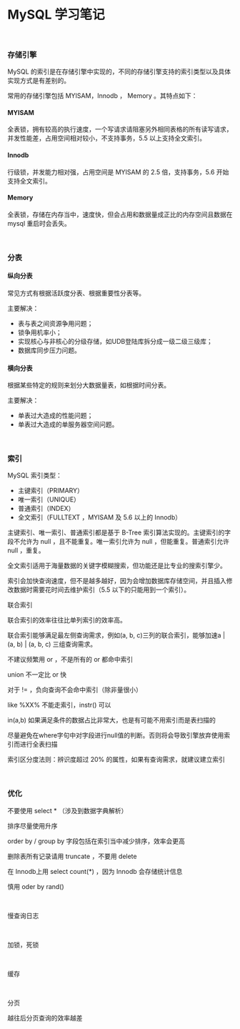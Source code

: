 # MySQL 学习笔记

​    

### 存储引擎

MySQL 的索引是在存储引擎中实现的，不同的存储引擎支持的索引类型以及具体实现方式是有差别的。

常用的存储引擎包括 MYISAM，Innodb ， Memory 。其特点如下：

#### MYISAM

全表锁，拥有较高的执行速度，一个写请求请阻塞另外相同表格的所有读写请求，并发性能差，占用空间相对较小，不支持事务，5.5 以上支持全文索引。

#### Innodb

行级锁，并发能力相对强，占用空间是 MYISAM 的 2.5 倍，支持事务，5.6 开始支持全文索引。

#### Memory

全表锁，存储在内存当中，速度快，但会占用和数据量成正比的内存空间且数据在 mysql 重启时会丢失。

​    

### 分表

#### 纵向分表

常见方式有根据活跃度分表、根据重要性分表等。

主要解决：

- 表与表之间资源争用问题；
- 锁争用机率小；
- 实现核心与非核心的分级存储，如UDB登陆库拆分成一级二级三级库；
- 数据库同步压力问题。

#### 横向分表

根据某些特定的规则来划分大数据量表，如根据时间分表。

主要解决：

- 单表过大造成的性能问题；
- 单表过大造成的单服务器空间问题。

​    

### 索引

MySQL 索引类型：

- 主键索引（PRIMARY）
- 唯一索引（UNIQUE）
- 普通索引（INDEX）
- 全文索引（FULLTEXT ，MYISAM 及 5.6 以上的 Innodb）

主键索引、唯一索引、普通索引都是基于 B-Tree 索引算法实现的。主键索引的字段不允许为 null ，且不能重复。唯一索引允许为 null ，但能重复。普通索引允许 null ，重复。

全文索引适用于海量数据的关键字模糊搜索，但功能还是比专业的搜索引擎少。

索引会加快查询速度，但不是越多越好，因为会增加数据库存储空间，并且插入修改数据时需要花时间去维护索引（5.5 以下的只能用到一个索引）。

联合索引

联合索引的效率往往比单列索引的效率高。

联合索引能够满足最左侧查询需求，例如(a, b, c)三列的联合索引，能够加速a | (a, b) | (a, b, c) 三组查询需求。

不建议频繁用 or ，不是所有的 or 都命中索引

union 不一定比 or 快

对于 != ，负向查询不会命中索引（除非量很小）

like %XX% 不能走索引，instr() 可以

in(a,b) 如果满足条件的数据占比非常大，也是有可能不用索引而是表扫描的

尽量避免在where字句中对字段进行null值的判断。否则将会导致引擎放弃使用索引而进行全表扫描

索引区分度法则：辨识度超过 20% 的属性，如果有查询需求，就建议建立索引

​    

### 优化

不要使用 select * （涉及到数据字典解析）

排序尽量使用升序

order by / group by 字段包括在索引当中减少排序，效率会更高

删除表所有记录请用 truncate ，不要用 delete

在 Innodb上用 select count(*) ，因为 Innodb 会存储统计信息

慎用 oder by rand()

​    

慢查询日志

​    

加锁，死锁

​    

缓存

​    

分页

越往后分页查询的效率越差